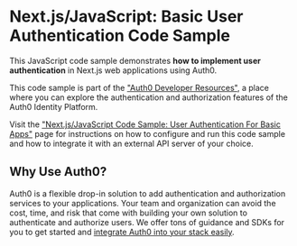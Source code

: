 # Next.js/JavaScript: Basic User Authentication Code Sample

This JavaScript code sample demonstrates **how to implement user authentication** in Next.js web applications using Auth0.

This code sample is part of the ["Auth0 Developer Resources"](https://developer.auth0.com/resources), a place where you can explore the authentication and authorization features of the Auth0 Identity Platform.

Visit the ["Next.js/JavaScript Code Sample: User Authentication For Basic Apps"](https://developer.auth0.com/resources/code-samples/web-app/nextjs/basic-authentication) page for instructions on how to configure and run this code sample and how to integrate it with an external API server of your choice.

## Why Use Auth0?

Auth0 is a flexible drop-in solution to add authentication and authorization services to your applications. Your team and organization can avoid the cost, time, and risk that come with building your own solution to authenticate and authorize users. We offer tons of guidance and SDKs for you to get started and [integrate Auth0 into your stack easily](https://developer.auth0.com/resources/code-samples/full-stack).
